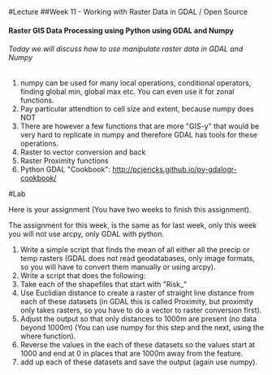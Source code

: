 #Lecture
##Week 11 - Working with Raster Data in GDAL / Open Source
#### Raster GIS Data Processing using Python using GDAL and Numpy
###### Today we will discuss how to use manipulate raster data in GDAL and Numpy


1. numpy can be used for many local operations, conditional operators, finding global min, global max etc.  You can even use it for zonal functions.
  1. Pay particular attendtion to cell size and extent, because numpy does NOT
2. There are however a few functions that are more "GIS-y" that would be very hard to replicate in numpy and therefore GDAL has tools for these operations.
  1. Raster to vector conversion and back
  2. Raster Proximity functions
3. Python GDAL "Cookbook": http://pcjericks.github.io/py-gdalogr-cookbook/
  

#Lab 

Here is your assignment (You have two weeks to finish this assignment).

The assignment for this week, is the same as for last week, only this week you will not use arcpy, only GDAL with python.

1. Write a simple script that finds the mean of all either all the precip or temp rasters (GDAL does not read geodatabases, only image formats, so you will have to convert them manually or using arcpy).
2. Write a script that does the following:
  1. Take each of the shapefiles that start with "Risk_"
  2. Use Euclidian distance to create a raster of straight line distance from each of these datasets (in GDAL this is called Proximity, but proximity only takes rasters, so you have to do a vector to raster conversion first).
  3. Adjust the output so that only distances to 1000m are present (no data beyond 1000m)  (You can use numpy for this step and the next, using the where function).
  4. Reverse the values in the each of these datasets so the values start at 1000 and end at 0 in places that are 1000m away from the feature.
  5. add up each of these datasets and save the output (again use numpy).







  




      
      

